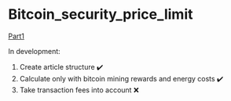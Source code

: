 # Bitcoin_security_price_limit

[Part1](https://medium.com/@pazderka.adam/bitcoins-long-term-security-problem-part-1-c7c7a610b0ba)

In development:
1) Create article structure ✔️
2) Calculate only with bitcoin mining rewards and energy costs ✔️
3) Take transaction fees into account ❌
